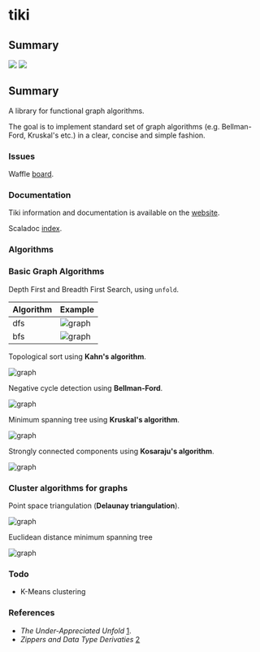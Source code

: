 # tiki

## Summary
<p align="left">
<img src="https://travis-ci.org/lewismj/tiki.svg?branch=master"/>
<a href="https://www.codacy.com/app/lewismj/tiki?utm_source=github.com&amp;utm_medium=referral&amp;utm_content=lewismj/tiki&amp;utm_campaign=Badge_Grade"><img src="https://api.codacy.com/project/badge/Grade/eb7241d325fa432c982487c412f910cb"/></a>
</p>

## Summary

A library for functional graph algorithms.

The goal is to implement standard set of graph algorithms (e.g. Bellman-Ford, Kruskal's etc.) in a clear, concise and simple fashion.

### Issues

Waffle [board](https://waffle.io/lewismj/tiki).

### Documentation

Tiki information and documentation is available on the [website](https://lewismj.github.io/tiki/).

Scaladoc [index](https://lewismj.github.io/tiki/api/tiki/index.html).



### Algorithms

### Basic Graph Algorithms

Depth First and Breadth First Search, using `unfold`.

|  Algorithm | Example  |
| :------------- | :------------- |
| dfs | ![graph](https://raw.github.com/lewismj/tiki/master/docs/src/main/resources/microsite/img/thumb.dfs.png) |
| bfs | ![graph](https://raw.github.com/lewismj/tiki/master/docs/src/main/resources/microsite/img/thumb.bfs.png)  |





Topological sort using __Kahn's algorithm__.

![graph](https://raw.github.com/lewismj/tiki/master/docs/src/main/resources/microsite/img/thumb.topologicalSort.png)


Negative cycle detection using __Bellman-Ford__.

![graph](https://raw.github.com/lewismj/tiki/master/docs/src/main/resources/microsite/img/thumb.negativeCycle.png)


Minimum spanning tree using __Kruskal's algorithm__.

![graph](https://raw.github.com/lewismj/tiki/master/docs/src/main/resources/microsite/img/thumb.minimumSpanningTree.png)


Strongly connected components using __Kosaraju's algorithm__.

![graph](https://raw.github.com/lewismj/tiki/master/docs/src/main/resources/microsite/img/thumb.scc.png)


### Cluster algorithms for graphs

Point space triangulation (__Delaunay triangulation__).

![graph](https://raw.github.com/lewismj/tiki/master/docs/src/main/resources/microsite/img/thumb.triangulation.png)

Euclidean distance minimum spanning tree

![graph](https://raw.github.com/lewismj/tiki/master/docs/src/main/resources/microsite/img/thumb.emst.png)


### Todo

- K-Means clustering

### References
- _The Under-Appreciated Unfold_ [1](http://www.cs.ox.ac.uk/people/jeremy.gibbons/publications/unfold.ps.gz).
- _Zippers and Data Type Derivaties_ [2](https://www21.in.tum.de/teaching/fp/SS15/papers/11.pdf)
